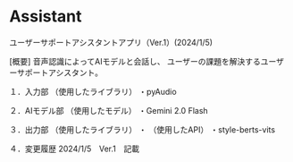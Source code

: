 # Assistant
ユーザーサポートアシスタントアプリ（Ver.1）(2024/1/5)

[概要]
音声認識によってAIモデルと会話し、
ユーザーの課題を解決するユーザーサポートアシスタント。

１．入力部
（使用したライブラリ）
・pyAudio


２．AIモデル部
（使用したモデル）
・Gemini 2.0 Flash


３．出力部
（使用したライブラリ）
・
（使用したAPI）
・style-berts-vits


４．変更履歴
2024/1/5　Ver.1　記載

